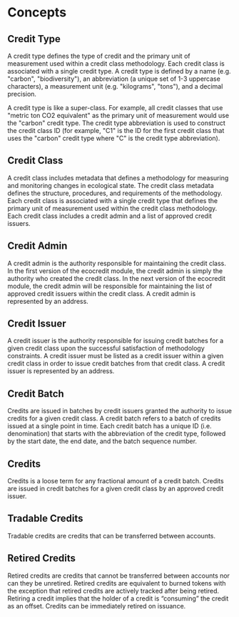 # Concepts

## Credit Type

A credit type defines the type of credit and the primary unit of measurement used within a credit class methodology. Each credit class is associated with a single credit type. A credit type is defined by a name (e.g. "carbon", "biodiversity"), an abbreviation (a unique set of 1-3 uppercase characters), a measurement unit (e.g. "kilograms", "tons"), and a decimal precision.

A credit type is like a super-class. For example, all credit classes that use "metric ton CO2 equivalent" as the primary unit of measurement would use the "carbon" credit type. The credit type abbreviation is used to construct the credit class ID (for example, "C1" is the ID for the first credit class that uses the "carbon" credit type where "C" is the credit type abbreviation).

## Credit Class

A credit class includes metadata that defines a methodology for measuring and monitoring changes in ecological state. The credit class metadata defines the structure, procedures, and requirements of the methodology. Each credit class is associated with a single credit type that defines the primary unit of measurement used within the credit class methodology. Each credit class includes a credit admin and a list of approved credit issuers.

## Credit Admin

A credit admin is the authority responsible for maintaining the credit class. In the first version of the ecocredit module, the credit admin is simply the authority who created the credit class. In the next version of the ecocredit module, the credit admin will be responsible for maintaining the list of approved credit issuers within the credit class. A credit admin is represented by an address.

## Credit Issuer

A credit issuer is the authority responsible for issuing credit batches for a given credit class upon the successful satisfaction of methodology constraints. A credit issuer must be listed as a credit issuer within a given credit class in order to issue credit batches from that credit class. A credit issuer is represented by an address.

## Credit Batch

Credits are issued in batches by credit issuers granted the authority to issue credits for a given credit class. A credit batch refers to a batch of credits issued at a single point in time. Each credit batch has a unique ID (i.e. denomination) that starts with the abbreviation of the credit type, followed by the start date, the end date, and the batch sequence number.

## Credits

Credits is a loose term for any fractional amount of a credit batch. Credits are issued in credit batches for a given credit class by an approved credit issuer.

## Tradable Credits

Tradable credits are credits that can be transferred between accounts.

## Retired Credits

Retired credits are credits that cannot be transferred between accounts nor can they be unretired. Retired credits are equivalent to burned tokens with the exception that retired credits are actively tracked after being retired. Retiring a credit implies that the holder of a credit is “consuming” the credit as an offset. Credits can be immediately retired on issuance. 
